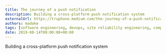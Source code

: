 ```yaml
---
title: The journey of a push notification
description: Building a cross-platform push notification system
externalUrl: https://truphone.medium.com/the-journey-of-a-push-notification-ee2b1bfe833
authors: madoke
tags: [software engineering, devops, site reliability engineering, company culture]
date: 2019-08-14T00:00:00+00:00
---
```

Building a cross-platform push notification system
